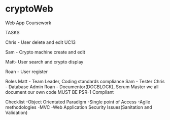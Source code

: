 # cryptoWeb
Web App Coursework

TASKS

Chris - User delete and edit UC13

Sam - Crypto machine create and edit

Matt- User search and crypto display

Roan - User register

Roles
Matt - Team Leader, Coding standards compliance
Sam - Tester
Chris - Database Admin
Roan - Documentor(DOCBLOCK), Scrum Master
we all document our own code
MUST BE PSR-1 Compliant

Checklist
-Object Orientated Paradigm
-Single point of Access
-Agile methodologies
-MVC
-Web Application Security Issues(Sanitation and Validation)
